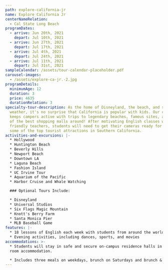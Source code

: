 ```yaml
---
path: explore-california-jr
name: Explore California Jr
centerNameRelation:
  - Cal State Long Beach
programDates:
  - arrive: Jun 20th, 2021
    depart: Jul 10th, 2021
  - arrive: Jun 27th, 2021
    depart: Jul 17th, 2021
  - arrive: Jul 4th, 2021
    depart: Jul 24th, 2021
  - arrive: Jul 11th, 2021
    depart: Jul 31st, 2021
sampleCalendar: /assets/tour-calendar-placeholder.pdf
carousel-images:
  - /assets/explore-ca-jr.-2.jpg
programDetails:
  minimumAge: 12
  duration: 3
  price: 4635
  durationRelation: 3
specialty-tour-description: As the home of Disneyland, the beach, and sunny
  weather, it's no surprise that California is popular with kids. Our calendar
  keeps campers active with trips to legendary beaches, famous sites, and some
  of the best shopping malls around! After motivating English classes with our
  friendly teachers, students will need to get their cameras ready for visits to
  some of the top tourist attractions in Southern California.
activities-and-excursions: |-
  * Hollywood
  * Huntington Beach
  * Beverly Hills
  * Newport Beach
  * Downtown LA
  * Laguna Beach
  * Fashion Island
  * UC Irvine Tour
  * Aquarium of the Pacific
  * Harbor Cruise and Whale Watching

  ### Optional Tours Include:

  * Disneyland
  * Universal Studios
  * Six Flags Magic Mountain
  * Knott's Berry Farm
  * Santa Monica Pier
  * MLB Baseball Game
features: |-
  * 18 lessons of English each week with students from around the world
  * Evening activities, including dances, sports, and movies
accommodations: >-
  * Students will stay in safe and secure on-campus residence halls in shared
  room accommodation.

  * Includes three meals on weekdays, brunch on Saturdays and brunch & dinner on Sundays.
---
```

